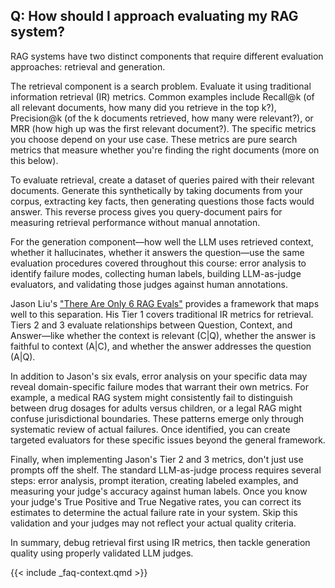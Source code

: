 ## Q: How should I approach evaluating my RAG system?

RAG systems have two distinct components that require different evaluation approaches: retrieval and generation.

The retrieval component is a search problem. Evaluate it using traditional information retrieval (IR) metrics. Common examples include Recall@k (of all relevant documents, how many did you retrieve in the top k?), Precision@k (of the k documents retrieved, how many were relevant?), or MRR (how high up was the first relevant document?). The specific metrics you choose depend on your use case. These metrics are pure search metrics that measure whether you're finding the right documents (more on this below).

To evaluate retrieval, create a dataset of queries paired with their relevant documents. Generate this synthetically by taking documents from your corpus, extracting key facts, then generating questions those facts would answer. This reverse process gives you query-document pairs for measuring retrieval performance without manual annotation.

For the generation component—how well the LLM uses retrieved context, whether it hallucinates, whether it answers the question—use the same evaluation procedures covered throughout this course: error analysis to identify failure modes, collecting human labels, building LLM-as-judge evaluators, and validating those judges against human annotations.

Jason Liu's ["There Are Only 6 RAG Evals"](https://jxnl.co/writing/2025/05/19/there-are-only-6-rag-evals/) provides a framework that maps well to this separation. His Tier 1 covers traditional IR metrics for retrieval. Tiers 2 and 3 evaluate relationships between Question, Context, and Answer—like whether the context is relevant (C|Q), whether the answer is faithful to context (A|C), and whether the answer addresses the question (A|Q).

In addition to Jason's six evals, error analysis on your specific data may reveal domain-specific failure modes that warrant their own metrics. For example, a medical RAG system might consistently fail to distinguish between drug dosages for adults versus children, or a legal RAG might confuse jurisdictional boundaries. These patterns emerge only through systematic review of actual failures. Once identified, you can create targeted evaluators for these specific issues beyond the general framework.

Finally, when implementing Jason's Tier 2 and 3 metrics, don't just use prompts off the shelf. The standard LLM-as-judge process requires several steps: error analysis, prompt iteration, creating labeled examples, and measuring your judge's accuracy against human labels. Once you know your judge's True Positive and True Negative rates, you can correct its estimates to determine the actual failure rate in your system. Skip this validation and your judges may not reflect your actual quality criteria.

In summary, debug retrieval first using IR metrics, then tackle generation quality using properly validated LLM judges.

{{< include _faq-context.qmd >}}
